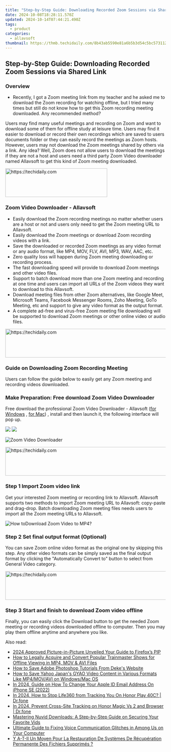 ```yaml
---
title: "Step-by-Step Guide: Downloading Recorded Zoom Sessions via Shared Link"
date: 2024-10-08T18:28:11.570Z
updated: 2024-10-14T07:44:21.490Z
tags:
  - product
categories:
  - allavsoft
thumbnail: https://thmb.techidaily.com/8b43ab5590e81a6b5b3d54c5bc573112dc59833253d20d79df21eedc8ad55f4a.jpg
---
```


## Step-by-Step Guide: Downloading Recorded Zoom Sessions via Shared Link

### Overview

* Recently, I got a Zoom meeting link from my teacher and he asked me to download the Zoom recording for watching offline, but I tried many times but still do not know how to get this Zoom recording meeting downloaded. Any recommended method?

Users may find many useful meetings and recording on Zoom and want to download some of them for offline study at leisure time. Users may find it easier to download or record their own recordings which are saved to users documents folder or they can easily record the meetings as Zoom hosts. However, users may not download the Zoom meetings shared by others via a link. Any idea? Well, Zoom does not allow users to download the meetings if they are not a host and users need a third party Zoom Video downloader named Allavsoft to get this kind of Zoom meeting downloaded.

<!-- affiliate ads begin -->
<a href="https://bluettius.sjv.io/c/5597632/2139121/17108" target="_top" id="2139121">
  <img src="//a.impactradius-go.com/display-ad/17108-2139121" border="0" alt="https://techidaily.com" width="320" height="90"/>
</a>
<img height="0" width="0" src="https://bluettius.sjv.io/i/5597632/2139121/17108" style="position:absolute;visibility:hidden;" border="0" />
<!-- affiliate ads end -->

### Zoom Video Downloader - Allavsoft

* Easily download the Zoom recording meetings no matter whether users are a host or not and users only need to get the Zoom meeting URL to Allavsoft.
* Easily download the Zoom meetings or download Zoom recording videos with a link.
* Save the downloaded or recorded Zoom meetings as any video format or any audio format, like MP4, MOV, FLV, AVI, MP3, WAV, AAC, etc.
* Zero quality loss will happen during Zoom meeting downloading or recording process.
* The fast downloading speed will provide to download Zoom meetings and other video files.
* Support to batch download more than one Zoom meeting and recording at one time and users can import all URLs of the Zoom videos they want to download to this Allavsoft.
* Download meeting files from other Zoom alternatives, like Google Meet, Microsoft Teams, Facebook Messenger Rooms, Zoho Meeting, GoTo Meeting, etc and support to give any video format as the output format.
* A complete ad-free and virus-free Zoom meeting file downloading will be supported to download Zoom meetings or other online video or audio files.

<!-- affiliate ads begin -->
<a href="https://aligracehair.sjv.io/c/5597632/1902294/19272" target="_top" id="1902294">
  <img src="//a.impactradius-go.com/display-ad/19272-1902294" border="0" alt="https://techidaily.com" width="728" height="90"/>
</a>
<img height="0" width="0" src="https://aligracehair.sjv.io/i/5597632/1902294/19272" style="position:absolute;visibility:hidden;" border="0" />
<!-- affiliate ads end -->

### Guide on Downloading Zoom Recording Meeting

Users can follow the guide below to easily get any Zoom meeting and recording videos downloaded.

### Make Preparation: Free download Zoom Video Downloader

Free download the professional Zoom Video Downloader - Allavsoft ([for Windows](https://tools.techidaily.com/allavsoft/products/) , [for Mac](https://tools.techidaily.com/allavsoft/products/)) , install and then launch it, the following interface will pop up.

[![](https://www.allavsoft.com/how-to/../images/how-to/free-download-win.jpg)](https://tools.techidaily.com/allavsoft/products/) [![](https://www.allavsoft.com/how-to/../images/how-to/free-download-mac.jpg)](https://tools.techidaily.com/allavsoft/products/)

![Zoom Video Downloader](https://www.allavsoft.com/how-to/../images/allavsoft/screen-shot-600.jpg)

<!-- affiliate ads begin -->
<a href="https://appsumo.8odi.net/c/5597632/2049382/7443" target="_top" id="2049382">
  <img src="//a.impactradius-go.com/display-ad/7443-2049382" border="0" alt="https://techidaily.com" width="728" height="90"/>
</a>
<img height="0" width="0" src="https://appsumo.8odi.net/i/5597632/2049382/7443" style="position:absolute;visibility:hidden;" border="0" />
<!-- affiliate ads end -->

### Step 1 Import Zoom video link

Get your interested Zoom meeting or recording link to Allavsoft. Allavsoft supports two methods to import Zoom meeting URL to Allavsoft: copy-paste and drag-drop. Batch downloading Zoom meeting files needs users to import all the Zoom meeting URLs to Allavsoft.

![How toDownload Zoom Video to MP4?](https://www.allavsoft.com/how-to/../images/how-to/download-rtmp-video/download-rtmp-video.jpg)

### Step 2 Set final output format (Optional)

You can save Zoom online video format as the original one by skipping this step. Any other video formats can be simply saved as the final output format by clicking the "Automatically Convert to" button to select from General Video category.

<!-- affiliate ads begin -->
<a href="https://aligracehair.sjv.io/c/5597632/2006960/19272" target="_top" id="2006960">
  <img src="//a.impactradius-go.com/display-ad/19272-2006960" border="0" alt="https://techidaily.com" width="728" height="90"/>
</a>
<img height="0" width="0" src="https://aligracehair.sjv.io/i/5597632/2006960/19272" style="position:absolute;visibility:hidden;" border="0" />
<!-- affiliate ads end -->

### Step 3 Start and finish to download Zoom video offline

Finally, you can easily click the Download button to get the needed Zoom meeting or recording videos downloaded offline to computer. Then you may play them offline anytime and anywhere you like.

<ins class="adsbygoogle"
     style="display:block"
     data-ad-format="autorelaxed"
     data-ad-client="ca-pub-7571918770474297"
     data-ad-slot="1223367746"></ins>

<ins class="adsbygoogle"
     style="display:block"
     data-ad-client="ca-pub-7571918770474297"
     data-ad-slot="8358498916"
     data-ad-format="auto"
     data-full-width-responsive="true"></ins>

<span class="atpl-alsoreadstyle">Also read:</span>
<div><ul>
<li><a href="https://extra-skills.techidaily.com/2024-approved-picture-in-picture-unveiled-your-guide-to-firefoxs-pip/"><u>2024 Approved Picture-in-Picture Unveiled Your Guide to Firefox’s PIP</u></a></li>
<li><a href="https://win-awesome.techidaily.com/how-to-legally-acquire-and-convert-popular-trainmaster-shows-for-offline-viewing-in-mp4-mov-and-avi-files/"><u>How to Legally Acquire and Convert Popular Trainmaster Shows for Offline Viewing in MP4, MOV & AVI Files</u></a></li>
<li><a href="https://win-awesome.techidaily.com/how-to-save-adobe-photoshop-tutorials-from-dekes-website/"><u>How to Save Adobe Photoshop Tutorials From Deke's Website</u></a></li>
<li><a href="https://win-awesome.techidaily.com/how-to-save-yahoo-japans-gyao-video-content-in-various-formats-like-mp4movavi-on-windowsmac-os/"><u>How to Save Yahoo Japan's GYAO Video Content in Various Formats Like MP4/MOV/AVI on Windows/Mac OS</u></a></li>
<li><a href="https://ios-unlock.techidaily.com/in-2024-guide-on-how-to-change-your-apple-id-email-address-on-iphone-se-2022-by-drfone-ios/"><u>In 2024, Guide on How To Change Your Apple ID Email Address On iPhone SE (2022)</u></a></li>
<li><a href="https://review-topics.techidaily.com/in-2024-how-to-stop-life360-from-tracking-you-on-honor-play-40c-drfone-by-drfone-virtual-android/"><u>In 2024, How to Stop Life360 from Tracking You On Honor Play 40C? | Dr.fone</u></a></li>
<li><a href="https://phone-solutions.techidaily.com/in-2024-prevent-cross-site-tracking-on-honor-magic-vs-2-and-browser-drfone-by-drfone-virtual-android/"><u>In 2024, Prevent Cross-Site Tracking on Honor Magic Vs 2 and Browser | Dr.fone</u></a></li>
<li><a href="https://win-awesome.techidaily.com/mastering-nuvid-downloads-a-step-by-step-guide-on-securing-your-favorite-vids/"><u>Mastering Nuvid Downloads: A Step-by-Step Guide on Securing Your Favorite Vids</u></a></li>
<li><a href="https://win-blog.techidaily.com/ultimate-guide-to-fixing-voice-communication-glitches-in-among-us-on-your-computer/"><u>Ultimate Guide to Fixing Voice Communication Glitches in Among Us on Your Computer</u></a></li>
<li><a href="https://discover-hacks.techidaily.com/y-a-t-il-un-moyen-pour-la-restauration-de-systemes-de-recuperation-permanente-des-fichiers-supprimes/"><u>Y A-T-Il Un Moyen Pour La Restauration De Systèmes De Récupération Permanente Des Fichiers Supprimés ?</u></a></li>
</ul></div>


